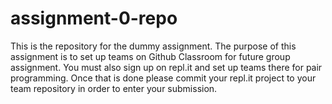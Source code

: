# assignment-0-repo
This is the repository for the dummy assignment. The purpose of this assignment is to set up teams on Github Classroom for future group assignment.
You must also sign up on repl.it and set up teams there for pair programming. Once that is done please commit your repl.it project to your team repository in order to enter your submission.

